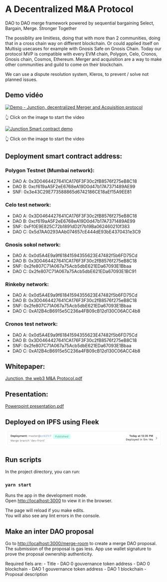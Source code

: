 # A Decentralized M&A Protocol 

DAO to DAO merge framework powered by sequential bargaining
Select, Bargain, Merge.
Stronger Together 

The possiblity are limitless, doing that with more than 2 communities, doing that in a cross chain way on different blockchain. Or could applied itself on Multisig usecases for example with Gnosis Safe on Gnosis Chain. Today our protocol MVP is compatible with every EVM chain, Polygon, Celo, Cronos, Gnosis chain, Cosmos, Ethereum. Merger and acquisition are a way to make other communities and guild to come on their blockchain.

We can use a dispute resolution system, Kleros, to prevent / solve not planned issues.

## Demo vidéo

[![Demo - Junction, decentralized Merger and Acquisition protocol](https://img.youtube.com/vi/FhxaFlWCv-Q/0.jpg)](https://www.youtube.com/watch?v=FhxaFlWCv-Q)

👆 Click on the image to start the video

[![Junction Smart contract demo](https://img.youtube.com/vi/ExkmAGSCshg/0.jpg)](https://www.youtube.com/watch?v=ExkmAGSCshg)

👆 Click on the image to start the video

## Deployment smart contract address:

### Polygon Testnet (Mumbai network): 
- DAO A: 0x3D0464427641CA176F3F30c2fB8576f275eB8C18
- DAO B: 0xcf619aA5F2eE6768eA19D0d47b17A7371489AE99
- SNF: 0x3e43C29E773588865d6742186CE18aEf15A9EE81

### Celo test network: 
- DAO A: 0x3D0464427641CA176F3F30c2fB8576f275eB8C18
- DAO B: 0xcf619aA5F2eE6768eA19D0d47b17A7371489AE99
- SNF: 0xFf0E9E825C72b1891dD2f7b19Ba062460210f383
- DAO C: 0x5d7AA0293AAb074657cE444dE93bE4370431e3C9

### Gnosis sokol network:
- DAO A: 0x0d5A4E9a9f61841594355623E47482f5b6FD75Cd
- DAO B: 0x3D0464427641CA176F3F30c2fB8576f275eB8C18
- SNF: 0x2fe807C71A067a75Acb5dbE621EDa67093E1Bbaa
- DAO C: 0x2fe807C71A067a75Acb5dbE621EDa67093E1BC91

### Rinkeby network: 
- DAO A: 0x0d5A4E9a9f61841594355623E47482f5b6FD75Cd
- DAO B: 0x3D0464427641CA176F3F30c2fB8576f275eB8C18
- SNF: 0x2fe807C71A067a75Acb5dbE621EDa67093E1Bbaa
- DAO C: 0xA12B4cB6915e5C236a4FB09cB12d130C06ACC4b8


### Cronos test network: 
- DAO A: 0x0d5A4E9a9f61841594355623E47482f5b6FD75Cd
- DAO B: 0x3D0464427641CA176F3F30c2fB8576f275eB8C18
- SNF: 0x2fe807C71A067a75Acb5dbE621EDa67093E1Bbaa
- DAO C: 0xA12B4cB6915e5C236a4FB09cB12d130C06ACC4b8


## Whitepaper:
[Junction, the web3 M&A Protocol.pdf](https://github.com/NandyBa/Junction/files/9175528/Junction.the.web3.M.A.Protocol.pdf)

## Presentation:
[Powerpoint presentation.pdf](Junction%20powerpoint%20presentation.pdf)


## Deployed on IPFS using Fleek
![IPFS_deployment.png](IPFS_deployment.png)

## Run scripts

In the project directory, you can run:

### `yarn start`

Runs the app in the development mode.\
Open [http://localhost:3000](http://localhost:3000) to view it in the browser.

The page will reload if you make edits.\
You will also see any lint errors in the console.

## Make an inter DAO proposal

Go to [http://localhost:3000/merge-room](http://localhost:3000/merge-room) to create a merge DAO proposal.
The submission of the proposal is gas less. App use wallet signature to prove the proposal ownership authenticity.

Required fiels are:
	- Title
	- DAO 0 gouvernance token address
	- DAO 0 blockchain
	- DAO 1 gouvernance token address
	- DAO 1 blockchain
	- Proposal description

	
